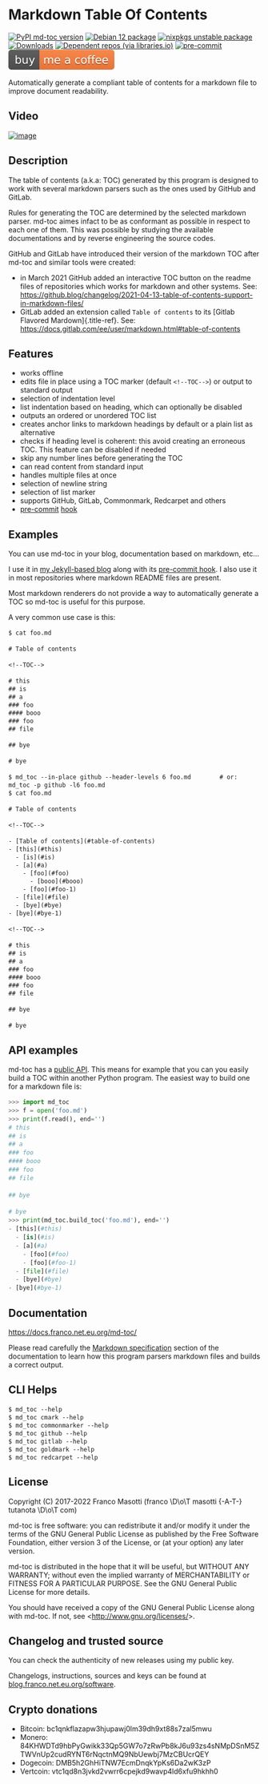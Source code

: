 # Markdown Table Of Contents

[![PyPI md-toc version](https://img.shields.io/pypi/v/md-toc.svg)](https://pypi.org/project/md-toc/)
[![Debian 12 package](https://repology.org/badge/version-for-repo/debian_12/md-toc.svg)](https://repology.org/project/md-toc/versions)
[![nixpkgs unstable package](https://repology.org/badge/version-for-repo/nix_unstable/python:md-toc.svg)](https://repology.org/project/python:md-toc/versions)
[![Downloads](https://pepy.tech/badge/md-toc)](https://pepy.tech/project/md-toc)
[![Dependent repos (via libraries.io)](https://img.shields.io/librariesio/dependent-repos/pypi/md-toc.svg)](https://libraries.io/pypi/md-toc/dependents)
[![pre-commit](https://img.shields.io/badge/pre--commit-enabled-brightgreen?logo=pre-commit&logoColor=white)](https://github.com/pre-commit/pre-commit)
[![Buy me a coffee](assets/buy_me_a_coffee.svg)](https://buymeacoff.ee/frnmst)

Automatically generate a compliant table of contents for a markdown file
to improve document readability.

<!--TOC-->

## Video

[![image](https://asciinema.org/a/452384.png)](https://asciinema.org/a/452384)

## Description

The table of contents (a.k.a: TOC) generated by this program is designed
to work with several markdown parsers such as the ones used by GitHub
and GitLab.

Rules for generating the TOC are determined by the selected markdown
parser. md-toc aimes infact to be as conformant as possible in respect
to each one of them. This was possible by studying the available
documentations and by reverse engineering the source codes.

GitHub and GitLab have introduced their version of the markdown TOC
after md-toc and similar tools were created:

-   in March 2021 GitHub added an interactive TOC button on the readme
    files of repositories which works for markdown and other systems.
    See:
    <https://github.blog/changelog/2021-04-13-table-of-contents-support-in-markdown-files/>
-   GitLab added an extension called `Table of contents` to its [Gitlab
    Flavored Mardown]{.title-ref}. See:
    <https://docs.gitlab.com/ee/user/markdown.html#table-of-contents>

## Features

-   works offline
-   edits file in place using a TOC marker (default `<!--TOC-->`) or
    output to standard output
-   selection of indentation level
-   list indentation based on heading, which can optionally be disabled
-   outputs an ordered or unordered TOC list
-   creates anchor links to markdown headings by default or a plain list
    as alternative
-   checks if heading level is coherent: this avoid creating an
    erroneous TOC. This feature can be disabled if needed
-   skip any number lines before generating the TOC
-   can read content from standard input
-   handles multiple files at once
-   selection of newline string
-   selection of list marker
-   supports GitHub, GitLab, Commonmark, Redcarpet and others
-   [pre-commit](https://pre-commit.com/)
    [hook](https://docs.franco.net.eu.org/md-toc/pre_commit_hook.html)

## Examples

You can use md-toc in your blog, documentation based on markdown,
etc...

I use it in [my Jekyll-based blog](https://blog.franco.net.eu.org/)
along with its [pre-commit
hook](https://software.franco.net.eu.org/frnmst/blog/src/branch/master/.pre-commit-config.yaml).
I also use it in most repositories where markdown README files are
present.

Most markdown renderers do not provide a way to automatically generate a
TOC so md-toc is useful for this purpose.

A very common use case is this:

```shell
$ cat foo.md

# Table of contents

<!--TOC-->

# this
## is
## a
### foo
#### booo
### foo
## file

## bye

# bye

$ md_toc --in-place github --header-levels 6 foo.md        # or: md_toc -p github -l6 foo.md
$ cat foo.md

# Table of contents

<!--TOC-->

- [Table of contents](#table-of-contents)
- [this](#this)
  - [is](#is)
  - [a](#a)
    - [foo](#foo)
      - [booo](#booo)
    - [foo](#foo-1)
  - [file](#file)
  - [bye](#bye)
- [bye](#bye-1)

<!--TOC-->

# this
## is
## a
### foo
#### booo
### foo
## file

## bye

# bye
```

## API examples

md-toc has a
[public API](https://docs.franco.net.eu.org/md-toc/api.html).
This means for example that you can you easily build a TOC within another Python
program. The easiest way to build one for a markdown file is:

```python
>>> import md_toc
>>> f = open('foo.md')
>>> print(f.read(), end='')
# this
## is
## a
### foo
#### booo
### foo
## file

## bye

# bye
>>> print(md_toc.build_toc('foo.md'), end='')
- [this](#this)
  - [is](#is)
  - [a](#a)
    - [foo](#foo)
    - [foo](#foo-1)
  - [file](#file)
  - [bye](#bye)
- [bye](#bye-1)
```

## Documentation

<https://docs.franco.net.eu.org/md-toc/>

Please read carefully the [Markdown
specification](https://docs.franco.net.eu.org/md-toc/markdown_specification.html)
section of the documentation to learn how this program parsers markdown
files and builds a correct output.

## CLI Helps

```shell
$ md_toc --help
$ md_toc cmark --help
$ md_toc commonmarker --help
$ md_toc github --help
$ md_toc gitlab --help
$ md_toc goldmark --help
$ md_toc redcarpet --help
```

## License

Copyright (C) 2017-2022 Franco Masotti (franco \D\o\T masotti {-A-T-} tutanota \D\o\T com)

md-toc is free software: you can redistribute it and/or modify it under
the terms of the GNU General Public License as published by the Free
Software Foundation, either version 3 of the License, or (at your
option) any later version.

md-toc is distributed in the hope that it will be useful, but WITHOUT
ANY WARRANTY; without even the implied warranty of MERCHANTABILITY or
FITNESS FOR A PARTICULAR PURPOSE. See the GNU General Public License for
more details.

You should have received a copy of the GNU General Public License along
with md-toc. If not, see \<<http://www.gnu.org/licenses/>\>.

## Changelog and trusted source

You can check the authenticity of new releases using my public key.

Changelogs, instructions, sources and keys can be found at
[blog.franco.net.eu.org/software](https://blog.franco.net.eu.org/software/).

## Crypto donations

-   Bitcoin: bc1qnkflazapw3hjupawj0lm39dh9xt88s7zal5mwu
-   Monero:
    84KHWDTd9hbPyGwikk33Qp5GW7o7zRwPb8kJ6u93zs4sNMpDSnM5ZTWVnUp2cudRYNT6rNqctnMQ9NbUewbj7MzCBUcrQEY
-   Dogecoin: DMB5h2GhHiTNW7EcmDnqkYpKs6Da2wK3zP
-   Vertcoin: vtc1qd8n3jvkd2vwrr6cpejkd9wavp4ld6xfu9hkhh0
